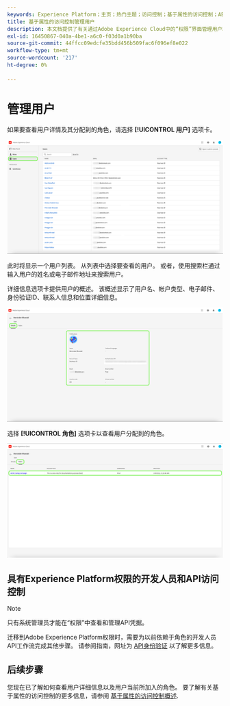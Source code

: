 ```yaml
---
keywords: Experience Platform；主页；热门主题；访问控制；基于属性的访问控制；ABAC
title: 基于属性的访问控制管理用户
description: 本文档提供了有关通过Adobe Experience Cloud中的“权限”界面管理用户和用户组的信息
exl-id: 16450867-040a-4be1-a6c0-f03d0a1b90ba
source-git-commit: 44ffcc09edcfe35bdd456b509fac6f096ef8e022
workflow-type: tm+mt
source-wordcount: '217'
ht-degree: 0%

---
```


# 管理用户

如果要查看用户详情及其分配到的角色，请选择 **[!UICONTROL 用户]** 选项卡。

![flac-users-tab](../../images/flac-ui/flac-users-tab.png)

此时将显示一个用户列表。 从列表中选择要查看的用户。 或者，使用搜索栏通过输入用户的姓名或电子邮件地址来搜索用户。

详细信息选项卡提供用户的概述。 该概述显示了用户名、帐户类型、电子邮件、身份验证ID、联系人信息和位置详细信息。

![flac-users-details](../../images/flac-ui/flac-users-details.png)

选择 **[!UICONTROL 角色]** 选项卡以查看用户分配到的角色。

![flac-users-roles](../../images/flac-ui/flac-users-roles.png)

## 具有Experience Platform权限的开发人员和API访问控制

>[!NOTE]
>
>只有系统管理员才能在“权限”中查看和管理API凭据。

迁移到Adobe Experience Platform权限时，需要为以前依赖于角色的开发人员API工作流完成其他步骤。 请参阅指南，网址为 [API身份验证](../../../landing/api-authentication.md) 以了解更多信息。

## 后续步骤

您现在已了解如何查看用户详细信息以及用户当前所加入的角色。 要了解有关基于属性的访问控制的更多信息，请参阅 [基于属性的访问控制概述](../overview.md).
